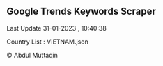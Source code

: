

## Google Trends Keywords Scraper 
 
Last Update 31-01-2023 , 10:40:38

Country List :
VIETNAM.json



© Abdul Muttaqin 
